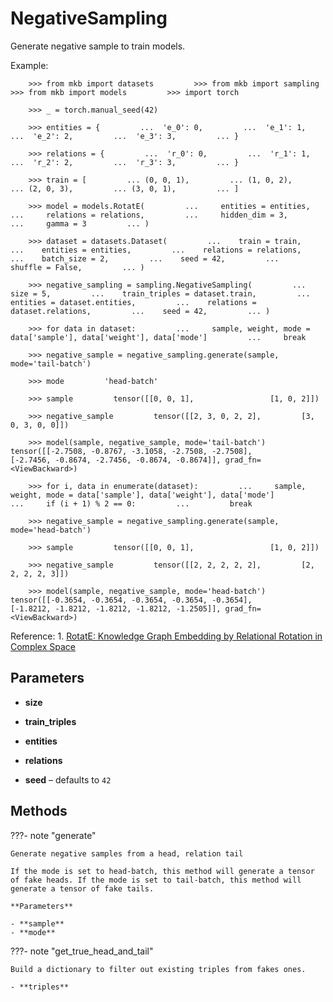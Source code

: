 # NegativeSampling

Generate negative sample to train models.

Example: 

        >>> from mkb import datasets         >>> from mkb import sampling         >>> from mkb import models         >>> import torch 

        >>> _ = torch.manual_seed(42) 

        >>> entities = {         ...  'e_0': 0,         ...  'e_1': 1,         ...  'e_2': 2,         ...  'e_3': 3,         ... } 

        >>> relations = {         ...  'r_0': 0,         ...  'r_1': 1,         ...  'r_2': 2,         ...  'r_3': 3,         ... } 

        >>> train = [         ... (0, 0, 1),         ... (1, 0, 2),         ... (2, 0, 3),         ... (3, 0, 1),         ... ] 

        >>> model = models.RotatE(         ...     entities = entities,         ...     relations = relations,         ...     hidden_dim = 3,         ...     gamma = 3         ... ) 

        >>> dataset = datasets.Dataset(         ...    train = train,         ...    entities = entities,         ...    relations = relations,         ...    batch_size = 2,         ...    seed = 42,         ...    shuffle = False,         ... ) 

        >>> negative_sampling = sampling.NegativeSampling(         ...    size = 5,         ...    train_triples = dataset.train,         ...    entities = dataset.entities,         ...    relations = dataset.relations,         ...    seed = 42,         ... ) 

        >>> for data in dataset:         ...     sample, weight, mode = data['sample'], data['weight'], data['mode']         ...     break 

        >>> negative_sample = negative_sampling.generate(sample, mode='tail-batch') 

        >>> mode         'head-batch' 

        >>> sample         tensor([[0, 0, 1],                 [1, 0, 2]]) 

        >>> negative_sample         tensor([[2, 3, 0, 2, 2],         [3, 0, 3, 0, 0]]) 

        >>> model(sample, negative_sample, mode='tail-batch')         tensor([[-2.7508, -0.8767, -3.1058, -2.7508, -2.7508],                 [-2.7456, -0.8674, -2.7456, -0.8674, -0.8674]], grad_fn=<ViewBackward>) 

        >>> for i, data in enumerate(dataset):         ...     sample, weight, mode = data['sample'], data['weight'], data['mode']         ...     if (i + 1) % 2 == 0:         ...         break 

        >>> negative_sample = negative_sampling.generate(sample, mode='head-batch') 

        >>> sample         tensor([[0, 0, 1],                 [1, 0, 2]]) 

        >>> negative_sample         tensor([[2, 2, 2, 2, 2],         [2, 2, 2, 2, 3]]) 

        >>> model(sample, negative_sample, mode='head-batch')         tensor([[-0.3654, -0.3654, -0.3654, -0.3654, -0.3654],                 [-1.8212, -1.8212, -1.8212, -1.8212, -1.2505]], grad_fn=<ViewBackward>) 

Reference:     1. [RotatE: Knowledge Graph Embedding by Relational Rotation in Complex Space](https://github.com/DeepGraphLearning/KnowledgeGraphEmbedding)

## Parameters

- **size**

- **train_triples**

- **entities**

- **relations**

- **seed** – defaults to `42`




## Methods

???- note "generate"

    Generate negative samples from a head, relation tail

    If the mode is set to head-batch, this method will generate a tensor of fake heads. If the mode is set to tail-batch, this method will generate a tensor of fake tails.

    **Parameters**

    - **sample**    
    - **mode**    
    
???- note "get_true_head_and_tail"

    Build a dictionary to filter out existing triples from fakes ones.

    - **triples**    
    
